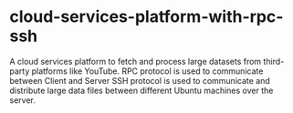 # cloud-services-platform-with-rpc-ssh
A cloud services platform to fetch and process large datasets from third-party platforms like YouTube. 
RPC protocol is used to communicate between Client and Server
SSH protocol is used to communicate and distribute large data files between different Ubuntu machines over the server. 
